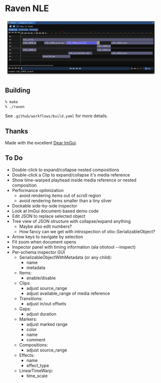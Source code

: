 # Raven NLE

![screenshot](screenshot.png)

## Building

	% make
	% ./raven

See `.github/workflows/build.yaml` for more details.

## Thanks

Made with the excellent [Dear ImGui](https://github.com/ocornut/imgui).

## To Do

- Double-click to expand/collapse nested compositions
- Double-click a Clip to expand/collapse it's media reference
- Show time-warped playhead inside media reference or nested composition
- Performance optimization
  - avoid rendering items out of scroll region
  - avoid rendering items smaller than a tiny sliver
- Dockable side-by-side inspector
- Look at ImGui document-based demo code
- Edit JSON to replace selected object
- Tree view of JSON structure with collapse/expand anything
  - Maybe also edit numbers?
  - How fancy can we get with introspection of otio::SerializableObject?
- Arrow keys to navigate by selection
- Fit zoom when document opens
- Inspector panel with timing information (ala otiotool --inspect)
- Per-schema inspector GUI
  - SerializableObjectWithMetadata (or any child):
    - name
    - metadata
  - Items:
    - enable/disable
  - Clips:
    - adjust source_range
    - adjust available_range of media reference
  - Transitions:
  	- adjust in/out offsets
  - Gaps:
    - adjust duration
  - Markers:
    - adjust marked range
    - color
    - name
    - comment
  - Compositions:
    - adjust source_range
  - Effects:
    - name
    - effect_type
  - LinearTimeWarp:
    - time_scale
